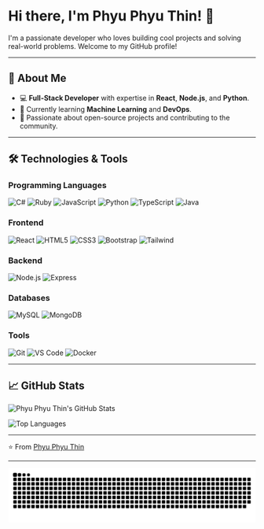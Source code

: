 # Hi there, I'm Phyu Phyu Thin! 👋

I'm a passionate developer who loves building cool projects and solving real-world problems. Welcome to my GitHub profile!

---

## 🚀 About Me

- 💻 **Full-Stack Developer** with expertise in **React**, **Node.js**, and **Python**.
- 🌱 Currently learning **Machine Learning** and **DevOps**.
- 🎯 Passionate about open-source projects and contributing to the community.

---

## 🛠️ Technologies & Tools

### Programming Languages
![C#](https://img.shields.io/badge/-C%23-239120?style=flat&logo=c-sharp&logoColor=white)
![Ruby](https://img.shields.io/badge/-Ruby-CC342D?style=flat&logo=ruby&logoColor=white)
![JavaScript](https://img.shields.io/badge/-JavaScript-F7DF1E?style=flat&logo=javascript&logoColor=black)
![Python](https://img.shields.io/badge/-Python-3776AB?style=flat&logo=python&logoColor=white)
![TypeScript](https://img.shields.io/badge/-TypeScript-3178C6?style=flat&logo=typescript&logoColor=white)
![Java](https://img.shields.io/badge/-Java-purple)

### Frontend
![React](https://img.shields.io/badge/-React-61DAFB?style=flat&logo=react&logoColor=black)
![HTML5](https://img.shields.io/badge/-HTML5-E34F26?style=flat&logo=html5&logoColor=white)
![CSS3](https://img.shields.io/badge/-CSS3-1572B6?style=flat&logo=css3&logoColor=white)
![Bootstrap](https://img.shields.io/badge/-Bootstrap-7952B3?style=flat&logo=bootstrap&logoColor=white)
![Tailwind](https://img.shields.io/badge/-Tailwind-06B6D4?style=flat&logo=tailwindcss&logoColor=white)

### Backend
![Node.js](https://img.shields.io/badge/-Node.js-339933?style=flat&logo=node.js&logoColor=white)
![Express](https://img.shields.io/badge/-Express-000000?style=flat&logo=express&logoColor=white)

### Databases
![MySQL](https://img.shields.io/badge/-MySQL-4479A1?style=flat&logo=mysql&logoColor=white)
![MongoDB](https://img.shields.io/badge/-MongoDB-47A248?style=flat&logo=mongodb&logoColor=white)

### Tools
![Git](https://img.shields.io/badge/-Git-F05032?style=flat&logo=git&logoColor=white)
![VS Code](https://img.shields.io/badge/-VS%20Code-007ACC?style=flat&logo=visual-studio-code&logoColor=white)
![Docker](https://img.shields.io/badge/-Docker-2496ED?style=flat&logo=docker&logoColor=white)

---

## 📈 GitHub Stats

![Phyu Phyu Thin's GitHub Stats](https://github-readme-stats.vercel.app/api?username=PhyuPhyuThin-IT&show_icons=true&theme=tokyonight)

![Top Languages](https://github-readme-stats.vercel.app/api/top-langs/?username=PhyuPhyuThin-IT&layout=compact&theme=merko)

---

⭐️ From [Phyu Phyu Thin](https://github.com/PhyuPhyuThin-IT)

---

![](https://github.com/PhyuPhyuThin-IT/PhyuPhyuThin-IT/blob/main/github-contribution-grid-snake2.svg)


